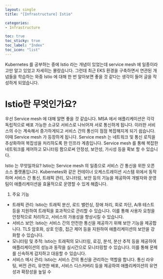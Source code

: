 ```yaml
---
layout: single
title: "[Infrastructure] Istio"

categories:
- Infrastructure

toc: true
toc_sticky: true
toc_label: "Index"
toc_icon: "list"
---
```


Kubernetes 를 공부하는 중에 Istio 라는 개념이 있었는데 service mesh 에 일종이라고만 알고 있었고 자세히는 몰랐습니다.  그런데 최근 EKS 환경을 구축하면서 연관된 개념들을 학습하는 와중  Istio 에 대해 한 번 알아보면 좋을 것 같다는 생각이 들어 글을 작성하게 되었습니다.

# Istio란 무엇인가요?

우선 Service mesh 에 대해 알면 좋을 것 같습니다. MSA 에서 애플리케이션은 각각 독립적으로 배포 가능한 소규모 서비스로 나뉘어져 서로 통신하게 됩니다. 이러한 서비스의 수는 계속해서 증가하게되고 서비스 간의 통신이 점점 복잡해지게 되기 쉽습니다. 이때 Service mesh 가 등장하게 됩니다. Service mesh 는 네트워크 및 통신 로직을 추상화하여 복잡성을 처리하도록 한 인프라 계층입니다. Service mesh 를 통해 복잡한 네트워크를 제어하고 모니터링 함으로써 안정성, 보안성, 가시성 등을 확보 할 수 있습니다. 

Istio 는 무엇일까요? Istio는 Service mesh 의 일종으로 서비스 간 통신을 위한 오픈 소스 플랫폼입니다. Kubernetes와 같은 컨테이너 오케스트레이션 시스템 위에서 동작하며 서비스 간 통신, 트래픽 관리, 모니터링, 보안 등의 기능을 제공하여 개발자와 운영팀이 애플리케이션을 효율적으로 운영할 수 있게 해줍니다.

1. 주요 기능
- 트래픽 관리: Istio는 트래픽 분산, 로드 밸런싱, 장애 처리, 회로 차단, A/B 테스트 등을 지원하여 트래픽을 효과적으로 관리할 수 있습니다. 이를 통해 사용자 요청을 안정적으로 처리하고, 서비스의 가용성을 향상시킬 수 있습니다.
- 서비스 보안: Istio는 서비스 간의 안전한 통신을 제공하기 위해 보안 기능을 제공합니다. TLS 암호화, 상호 인증, 접근 제어 등을 지원하여 애플리케이션의 보안을 강화할 수 있습니다.
- 모니터링 및 추적: Istio는 트래픽의 모니터링, 로깅, 분석, 분산 추적 등을 제공하여 애플리케이션의 성능과 동작을 실시간으로 모니터링할 수 있습니다. 이를 통해 문제를 신속하게 감지하고 대응할 수 있습니다.
- 서비스 메시 관리: Istio는 서비스 간의 통신을 관리하는 역할을 합니다. 통신 라우팅, 버전 관리, 유연한 배포, 서비스 디스커버리 등을 제공하여 애플리케이션의 유연성과 확장성을 높일 수


